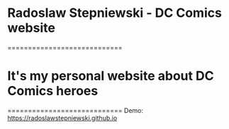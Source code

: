 # Radoslaw Stepniewski - DC Comics website
============================
# It's my personal website about DC Comics heroes
============================
Demo: https://radoslawstepniewski.github.io
